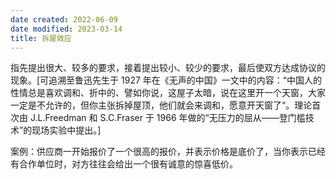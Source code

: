 ```yaml
---
date created: 2022-06-09
date modified: 2023-03-14
title: 拆屋效应
---
```


指先提出很大、较多的要求，接着提出较小、较少的要求，最后使双方达成协议的现象。[可追溯至鲁迅先生于 1927 年在《无声的中国》一文中的内容：“中国人的性情总是喜欢调和、折中的、譬如你说，这屋子太暗，说在这里开一个天窗，大家一定是不允许的，但你主张拆掉屋顶，他们就会来调和，愿意开天窗了“。理论首次由 J.L.Freedman 和 S.C.Fraser 于 1966 年做的“无压力的屈从——登门槛技术”的现场实验中提出。]

案例：供应商一开始报价了一个很高的报价，并表示价格是底价了，当你表示已经有合作单位时，对方往往会给出一个很有诚意的惊喜低价。
